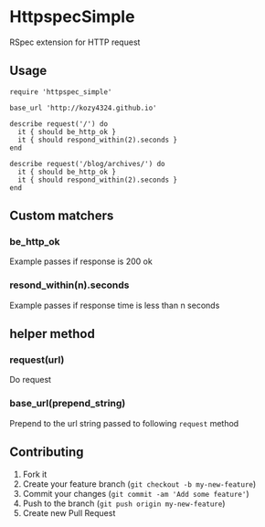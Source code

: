 # HttpspecSimple

RSpec extension for HTTP request

## Usage

```
require 'httpspec_simple'

base_url 'http://kozy4324.github.io'

describe request('/') do
  it { should be_http_ok }
  it { should respond_within(2).seconds }
end

describe request('/blog/archives/') do
  it { should be_http_ok }
  it { should respond_within(2).seconds }
end
```

## Custom matchers

### be_http_ok

Example passes if response is 200 ok

### resond_within(n).seconds

Example passes if response time is less than n seconds

## helper method

### request(url)

Do request

### base_url(prepend_string)

Prepend to the url string passed to following `request` method

## Contributing

1. Fork it
2. Create your feature branch (`git checkout -b my-new-feature`)
3. Commit your changes (`git commit -am 'Add some feature'`)
4. Push to the branch (`git push origin my-new-feature`)
5. Create new Pull Request
